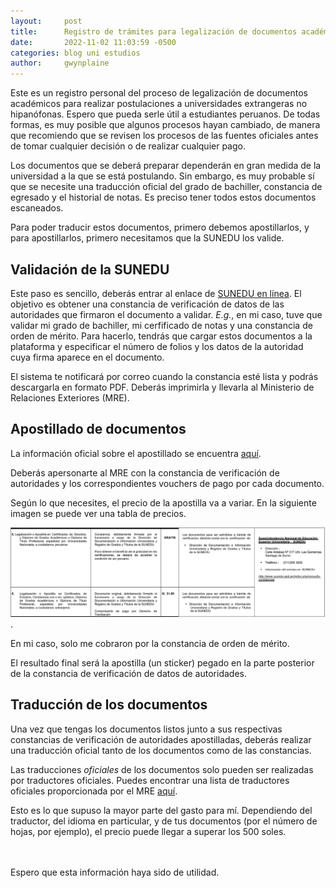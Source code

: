 ```yaml
---
layout: 	post
title:  	Registro de trámites para legalización de documentos académicos
date:   	2022-11-02 11:03:59 -0500
categories: blog uni estudios
author: 	gwynplaine
---
```


Este es un registro personal del proceso de legalización de documentos académicos 
para realizar postulaciones a universidades extrangeras no hipanófonas. 
Espero que pueda serle útil a estudiantes peruanos. De todas formas, es muy 
posible que algunos procesos hayan cambiado, de manera que recomiendo que se 
revisen los procesos de las fuentes oficiales antes de tomar cualquier decisión 
o de realizar cualquier pago.

Los documentos que se deberá preparar dependerán en gran medida de la universidad 
a la que se está postulando. Sin embargo, es muy probable sí que se necesite una 
traducción oficial del grado de bachiller, constancia de egresado y el historial 
de notas. Es preciso tener todos estos documentos escaneados.

Para poder traducir estos documentos, primero debemos apostillarlos, y para 
apostillarlos, primero necesitamos que la SUNEDU los valide. 

## Validación de la SUNEDU
Este paso es sencillo, deberás entrar al enlace de [SUNEDU en línea](https://enlinea.sunedu.gob.pe/). 
El objetivo es obtener una constancia de verificación de datos de las autoridades 
que firmaron el documento a validar. _E.g._, en mi caso, tuve que validar mi grado 
de bachiller, mi cerfificado de notas y una constancia de orden de mérito. Para 
hacerlo, tendrás que cargar estos documentos a la plataforma y especificar el 
número de folios y los datos de la autoridad cuya firma aparece en el documento.

El sistema te notificará por correo cuando la constancia esté lista y podrás 
descargarla en formato PDF. Deberás imprimirla y llevarla al Ministerio de 
Relaciones Exteriores (MRE).

## Apostillado de documentos
La información oficial sobre el apostillado se encuentra [aquí](http://portal.rree.gob.pe/sitepages/apostilla.aspx). 

Deberás apersonarte al MRE con la constancia de verificación de autoridades y 
los correspondientes vouchers de pago por cada documento.

Según lo que necesites, el precio de la apostilla va a variar. En la siguiente 
imagen se puede ver una tabla de precios.

![Precio de apostillado de certificado de estudios universitarios](/assets/img/tpp/precio-apostilla-certificado-estudios.png).

En mi caso, solo me cobraron por la constancia de orden de mérito. 

El resultado final será la apostilla (un sticker) pegado en la parte posterior 
de la constancia de verificación de datos de autoridades. 

## Traducción de los documentos
Una vez que tengas los documentos listos junto a sus respectivas constancias de 
verificación de autoridades apostilladas, deberás realizar una traducción 
oficial tanto de los documentos como de las constancias.

Las traducciones _oficiales_ de los documentos solo pueden ser realizadas por 
traductores oficiales. Puedes encontrar una lista de traductores oficiales 
proporcionada por el MRE [aquí](http://www.consulado.pe/paginas/traductores.aspx).

Esto es lo que supuso la mayor parte del gasto para mí. Dependiendo del traductor, 
del idioma en particular, y de tus documentos (por el número de hojas, por ejemplo), 
el precio puede llegar a superar los 500 soles.


<br><br>
Espero que esta información haya sido de utilidad.